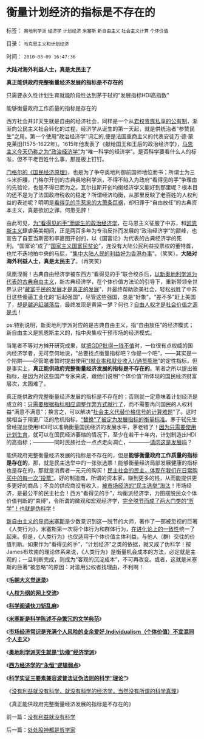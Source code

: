 # 衡量计划经济的指标是不存在的

标签： `奥地利学派` `经济学` `计划经济` `米塞斯` `新自由主义` `社会主义计算` `个体价值` 

目录： `马克思主义和计划经济`

时间： `2010-03-09 16:47:36`

**大陆对海外利益人士，真是太民主了**

**真正能供政府完整衡量经济发展的指标是不存在的**

只需要永久性计划生育就能阶段性达到茅于轼的“发展指标HDI高指数”

能够衡量政府工作质量的指标是存在的

西方社会并非天生就是自由的经济社会，同样是一个从[君权贵族私享的公有制](../../../2009/9/14/历史蒙太奇的反垄断和社会主义公有制.md)，渐渐向公民主义社会转化的过程。经济学从诞生的第一天起，就是供统治者“参赞民生”之用。第一个使用“政治经济学”词汇的,便是法国重商主义的代表安徒万·德·蒙克莱田(1575-1622年)。1615年他发表了《献给国王和王后的政治经济学》，[马恩主义今天仍称之为“政治经济学”](../../../2009/9/9/经济学，政治中的经济学和“政治经济学”.md)为“唯一科学的经济学”。是否科学要看什么人的标准，但不干老百姓什么事，那是板上钉钉。

[门格尔的《国民经济原理》](../../../2010/1/22/奥地利学派不是完美的体系.md)，也是为了争夺奥地利御前国师地位而书；所谓士为三斗米折腰，门格尔开创的古典奥地利学派，不得不陷入为政府“看得见的手”争理由的先验论，也是不得已而为之。瓦尔拉斯开创均衡经济学又能好到那里呢？根本目的还不是为了法国政府税收的稳定？所谓经济均衡，从那里反映了老百姓的人权利益的表述呢？明明是[看得见的手惹来的大萧条巨祸](../../../2009/11/29/大萧条后凯恩斯主义和“坏帐过剩的危机”.md)，却归罪于“自由放任”的古典资本主义，真是欲加之罪，何患无辞！

由此可见，[为“看得见的手”而诞生的政治经济学](../../../2008/6/16/欺凌客观经济规律总是适得其反.md)，在马恩主义征服了中苏，和[凯恩斯主义](../../../2009/11/29/大萧条后凯恩斯主义和“坏帐过剩的危机”.md)肆虐英美期间，正是两百多年为专治反扑而发展的“政治经济学”的颠峰，也宣告了自亚当斯密和李嘉图开创的，以《国富论》为代表的古典经济学的死刑。“国富论”成了“[国家主义国富民贫论](../../../2008/11/19/国富民穷之弱国应取消个人税.md)”，连没有大陆公民利益投票权的董特首，也忙不迭地拍中央的马屁，“[集中大陆人民的利益好为香港办事](../../../2009/6/1/港台海外资本代言人会为大陆人利益操心吗.md)”。（笑笑）。**大陆对海外利益人士，真是太民主了**。（再笑笑）

凤凰涅磐！古典自由经济学被东西方“看得见的手”联合绞杀后，[以新奥地利学派为代表的古典自由主义](../../../2010/1/21/奥地利学派，孤独的自由战士.md)，新古典经济学，在个体价值方法论的引导下，重新带领全世界认识“[藏富于民的发展才是真正的发展](../../../2009/12/1/藏富于民才能富国强兵的经济原理.md)”，并最终帮助欧美社会，轻松战胜了中苏日这些傻逼工业化的“后起强国”，尽管这些强国，总是“好象”，“差不多”赶上美国了，[却是越追赶越落后](../../../2009/12/28/追赶美国，或让中国越来越落后.md)，最终发现是黄粱一梦？何也？[自由人权才是社会价值之源是也](../../../2009/6/26/自由是社会财富生产的源泉，左派注定是乌托邦.md)！

ps:特别说明，新奥地利学派对应的是古典自由主义，指“自由放任”的经济模式；新自由主义是凯恩斯主义的，指中央集权干预市场的经济模式。

当笔者不等对方摊开研究成果，就[把GDP批得一钱不值](../../../2009/12/18/市场经济是强制性的；GDP只有三条出路.md)时，一位很有点权威的国内经济学者，无可奈何地说，“总要找点衡量指标吧？你提一个吧”，——其实是一个陷阱——尽管笔者暂时提出使用[“(就业率和就业收入)/通货膨胀](../../../2008/7/27/价值守衡定律：抓生产促GDP，不如“抓就业促消费”.md)”的定性指标，但是事实上，**真正能供政府完整衡量经济发展的指标是不存在的**。笔者之所以提出彼指标，是因为对这些国产专家来说，跟他们说明“个体价值”所体现的国民经济财富层次，太困难了。

真正能供政府完整衡量经济发展的指标是不存在的；否则就一定意味着计划经济是成立的：[只需要根据指标相应调整作弊方式就行了](../../../2009/5/1/人定胜天？马列唯心信仰对客观规律干预冲动.md)，而不需要再问国民的人权利益“满意不满意”；换言之，可以解决“[社会主义代替价格信号的计算难题](../../../2009/4/26/市场信号是万能的，通货紧缩不可怕.md)”了。这时侯相当于用更广泛的危机指标，[“替换”了被定为发展指标的衡量标准](../../../2009/12/21/“自我评分测不准”，计划经济的死穴.md)。茅于轼先生曾经提出使用HDI可以准确衡量国民经济的发展水平，茅老错了！[因为只需要使用计划生育](../../../2009/11/29/计划生育成了“最不坏”的选择.md)，就可以在国民经济萎缩的情况下，至少在若干十年内，计划制造出HDI的高指标；————同时民族社会一点点走向凋亡，————[请问这是发展吗](../../../2009/6/13/人口是负担吗？什么是生产的价值？.md)？

能供政府完整衡量经济发展的指标是不存在的，但是**能够衡量政府工作质量的指标是存在的**，那，就是民主选举中的一张张选票！能够衡量经济局部发展健康的指标也是存在的，那就是消费者一元元的购买！[民主社会的民主，体现在我们在日常购买中的每一次“投票”](../../../2009/11/1/产权和财产权，使用权和所有权，不能分离.md)。好的制造商，所谓的资本家，赚到更多的钱，从而能提供更多更好的商品；不良的供应商没有收入，[被市场经济的“民主选举”淘汰](http://darthvad.blog.sohu.com/132380995.html)！市场经济，是最公平的民主社会！西方“看得见的手”，均衡派经济学，力图摆脱民众个体价值判断的“束缚”，令所谓的微观和宏观经济学，[完全脱节而成了两大门类的“哲学”！也就是伪科学](../../../2009/12/24/理性人假设令“看得见的手”成为伪科学.md)！

[新自由主义的导师米塞斯](../../../2010/3/7/米塞斯是科学陈述不杂繁冗的文学典范.md)是少数意识到这一脱节的大师，著作了一部被忽视的巨著《人类行为》。米塞斯第一次将个体行为和群体行为，[在进化论上的一致性](../../../2009/9/30/自然世界的多样化和安全感.md)统一了起来。但是，《人类行为》也仅适用于个体价值主体利益，与他人（群）交往的价值判断。如果作为“看得见的手”，“计划经济”之类的依据，就又成了伪科学！按James布坎南的理论体系来说，《人类行为》是衡量机会成本的方法，必定就是主观的；一旦判断完成，则成为“客观的沉淀成本”，不可再改变。或者，这就是米塞斯的巨著“被忽略”的原因：对滥用公权者找理由，不利啊！

《[**毛朝大义觉迷录**](../../../2010/3/3/《大义觉迷录》监督舆论.md)》

《[**人权为纲的网上交流**](../../../2010/3/3/人权为纲的网上交流步骤.md)》

《[**科学阅读快刀斩乱麻**](../../../2010/3/7/科学阅读快刀斩乱麻.md)》

《[**米塞斯是科学陈述不杂繁冗的文学典范**](../../../2010/3/7/米塞斯是科学陈述不杂繁冗的文学典范.md)》

《[**市场经济常识是充满个人风险的业余爱好,Individualism（个体价值）不宜混同个人主义**](../../../2010/3/7/Individualism（个体价值）不宜混同个人主义.md)》

《[**奥地利学派天生就是“边缘”经济学派**](../../../2010/3/8/奥地利学派天生就是“边缘”经济学派.md)》

《[**西方经济学的“永恒”逻辑弱点**](../../../2010/3/8/西方经济学的“永恒”逻辑弱点.md)》

《[**科学实证三要素兼容波普法证伪法则的科学“理论”**](../../../2010/3/8/科学实证三要素兼容波普法证伪法则的科学“理论”.md)》

《[没有利益就没有科学，就没有科学的经济学，当然没有所谓的科学真理](../../../2010/3/9/没有利益就没有科学.md)》

《真正能供政府完整衡量经济发展的指标是不存在的》



前一篇：[没有利益就没有科学](../../../2010/3/9/没有利益就没有科学.md)

后一篇：[处处股神都是哲学家](../../../2010/3/10/处处股神都是哲学家.md)